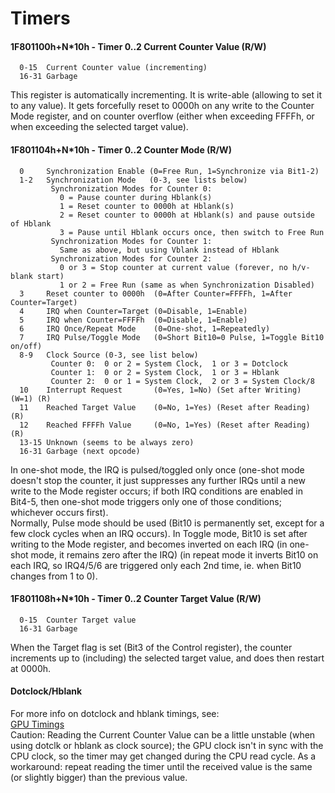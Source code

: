 #   Timers
#### 1F801100h+N\*10h - Timer 0..2 Current Counter Value (R/W)
```
  0-15  Current Counter value (incrementing)
  16-31 Garbage
```
This register is automatically incrementing. It is write-able (allowing to set
it to any value). It gets forcefully reset to 0000h on any write to the Counter
Mode register, and on counter overflow (either when exceeding FFFFh, or when
exceeding the selected target value).<br/>

#### 1F801104h+N\*10h - Timer 0..2 Counter Mode (R/W)
```
  0     Synchronization Enable (0=Free Run, 1=Synchronize via Bit1-2)
  1-2   Synchronization Mode   (0-3, see lists below)
         Synchronization Modes for Counter 0:
           0 = Pause counter during Hblank(s)
           1 = Reset counter to 0000h at Hblank(s)
           2 = Reset counter to 0000h at Hblank(s) and pause outside of Hblank
           3 = Pause until Hblank occurs once, then switch to Free Run
         Synchronization Modes for Counter 1:
           Same as above, but using Vblank instead of Hblank
         Synchronization Modes for Counter 2:
           0 or 3 = Stop counter at current value (forever, no h/v-blank start)
           1 or 2 = Free Run (same as when Synchronization Disabled)
  3     Reset counter to 0000h  (0=After Counter=FFFFh, 1=After Counter=Target)
  4     IRQ when Counter=Target (0=Disable, 1=Enable)
  5     IRQ when Counter=FFFFh  (0=Disable, 1=Enable)
  6     IRQ Once/Repeat Mode    (0=One-shot, 1=Repeatedly)
  7     IRQ Pulse/Toggle Mode   (0=Short Bit10=0 Pulse, 1=Toggle Bit10 on/off)
  8-9   Clock Source (0-3, see list below)
         Counter 0:  0 or 2 = System Clock,  1 or 3 = Dotclock
         Counter 1:  0 or 2 = System Clock,  1 or 3 = Hblank
         Counter 2:  0 or 1 = System Clock,  2 or 3 = System Clock/8
  10    Interrupt Request       (0=Yes, 1=No) (Set after Writing)    (W=1) (R)
  11    Reached Target Value    (0=No, 1=Yes) (Reset after Reading)        (R)
  12    Reached FFFFh Value     (0=No, 1=Yes) (Reset after Reading)        (R)
  13-15 Unknown (seems to be always zero)
  16-31 Garbage (next opcode)
```
In one-shot mode, the IRQ is pulsed/toggled only once (one-shot mode doesn't
stop the counter, it just suppresses any further IRQs until a new write to the
Mode register occurs; if both IRQ conditions are enabled in Bit4-5, then
one-shot mode triggers only one of those conditions; whichever occurs first).<br/>
Normally, Pulse mode should be used (Bit10 is permanently set, except for a few
clock cycles when an IRQ occurs). In Toggle mode, Bit10 is set after writing to
the Mode register, and becomes inverted on each IRQ (in one-shot mode, it
remains zero after the IRQ) (in repeat mode it inverts Bit10 on each IRQ, so
IRQ4/5/6 are triggered only each 2nd time, ie. when Bit10 changes from 1 to 0).<br/>

#### 1F801108h+N\*10h - Timer 0..2 Counter Target Value (R/W)
```
  0-15  Counter Target value
  16-31 Garbage
```
When the Target flag is set (Bit3 of the Control register), the counter
increments up to (including) the selected target value, and does then restart
at 0000h.<br/>

#### Dotclock/Hblank
For more info on dotclock and hblank timings, see:<br/>
[GPU Timings](graphicsprocessingunitgpu.md#gpu-timings)<br/>
Caution: Reading the Current Counter Value can be a little unstable (when using
dotclk or hblank as clock source); the GPU clock isn't in sync with the CPU
clock, so the timer may get changed during the CPU read cycle. As a workaround:
repeat reading the timer until the received value is the same (or slightly
bigger) than the previous value.<br/>



